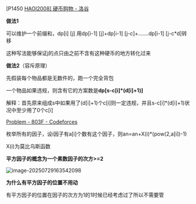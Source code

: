 [P1450 [HAOI2008\] 硬币购物 - 洛谷](https://www.luogu.com.cn/problem/P1450)

**做法1**

可以维护一个前缀和，dp[i] [j] 用dp[i-1] [j]+dp[i-1] [j-c]+.......dp[i-1] [j-c*d]转移

这种写法能够保证j的点只由之前不含有这种硬币的地方转化过来

**做法2**（容斥原理）

先假装每个物品都是无数件的，跑一个完全背包

一个物品如果违规，则含有它的方案数是**dp[s-c[i]*(d[i]+1)]**

解释：首先原来组成s中如果用了(d[i]+1)个c[i]则一定违规，并且s-c[i]*(d[i]+1)状况中至少用了0个c[i]





[Problem - 803F - Codeforces](https://codeforces.com/problemset/problem/803/F)

枚举所有的因子，设i因子有a[i]个数有这个因子，则an=an+X(i)*(pow(2,a[i])-1)

X(i)为莫比乌斯函数

**平方因子的概念为一个素数因子的次方>=2**

![image-20250729163542098](C:\Users\LENOVO\AppData\Roaming\Typora\typora-user-images\image-20250729163542098.png)

**为什么有平方因子的位置不用动**

有平方因子的位置在因子的次方为1的1时候已经考虑过了所以不需要管



